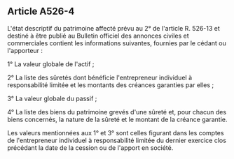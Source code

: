 Article A526-4
----
L'état descriptif du patrimoine affecté prévu au 2° de l'article R. 526-13 et
destiné à être publié au Bulletin officiel des annonces civiles et commerciales
contient les informations suivantes, fournies par le cédant ou l'apporteur :

1° La valeur globale de l'actif ;

2° La liste des sûretés dont bénéficie l'entrepreneur individuel à
responsabilité limitée et les montants des créances garanties par elles ;

3° La valeur globale du passif ;

4° La liste des biens du patrimoine grevés d'une sûreté et, pour chacun des
biens concernés, la nature de la sûreté et le montant de la créance garantie.

Les valeurs mentionnées aux 1° et 3° sont celles figurant dans les comptes de
l'entrepreneur individuel à responsabilité limitée du dernier exercice clos
précédant la date de la cession ou de l'apport en société.
